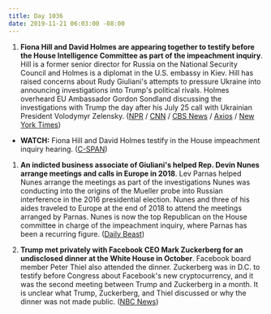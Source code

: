 ```yaml
---
title: Day 1036
date: 2019-11-21 06:03:00 -08:00
---
```


1. **Fiona Hill and David Holmes are appearing together to testify before the House Intelligence Committee as part of the impeachment inquiry**. Hill is a former senior director for Russia on the National Security Council and Holmes is a diplomat in the U.S. embassy in Kiev. Hill has raised concerns about Rudy Giuliani's attempts to pressure Ukraine into announcing investigations into Trump's political rivals. Holmes overheard EU Ambassador Gordon Sondland discussing the investigations with Trump the day after his July 25 call with Ukrainian President Volodymyr Zelensky. ([NPR](https://www.npr.org/2019/11/21/781514667/ex-white-house-adviser-fiona-hill-to-testify-in-impeachment-probe) / [CNN](https://www.cnn.com/2019/11/21/politics/fiona-hill-david-holmes-public-impeachment-hearing/index.html) / [CBS News](https://www.cbsnews.com/live-news/trump-impeachment-hearing-coverage-fiona-hill-david-holmes-testimony-live-stream-2019-11-21/) / [Axios](https://www.axios.com/impeachment-hearing-fiona-hill-trump-ukraine-testimony-49fbce41-bf1c-4b02-964c-701196d30d5c.html) / [New York Times](https://www.nytimes.com/2019/11/21/us/politics/fiona-hill-trump-impeachment.html))

* **WATCH:** Fiona Hill and David Holmes testify in the House impeachment inquiry hearing. ([C-SPAN](https://www.youtube.com/watch?v=MpTIb_HubrY))

1. **An indicted business associate of Giuliani's helped Rep. Devin Nunes arrange meetings and calls in Europe in 2018**. Lev Parnas helped Nunes arrange the meetings as part of the investigations Nunes was conducting into the origins of the Mueller probe into Russian interference in the 2016 presidential election. Nunes and three of his aides traveled to Europe at the end of 2018 to attend the meetings arranged by Parnas. Nunes is now the top Republican on the House committee in charge of the impeachment inquiry, where Parnas has been a recurring figure. ([Daily Beast](https://www.thedailybeast.com/lev-parnas-helped-rep-devin-nunes-investigations))

2. **Trump met privately with Facebook CEO Mark Zuckerberg for an undisclosed dinner at the White House in October**. Facebook board member Peter Thiel also attended the dinner. Zuckerberg was in D.C. to testify before Congress about Facebook's new cryptocurrency, and it was the second meeting between Trump and Zuckerberg in a month. It is unclear what Trump, Zuckerberg, and Thiel discussed or why the dinner was not made public. ([NBC News](https://www.nbcnews.com/tech/tech-news/trump-hosted-zuckerberg-undisclosed-dinner-white-house-october-n1087986))